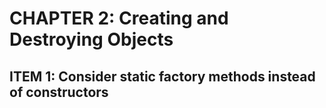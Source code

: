 # CHAPTER 2: Creating and Destroying Objects
## ITEM 1: Consider static factory methods instead of constructors